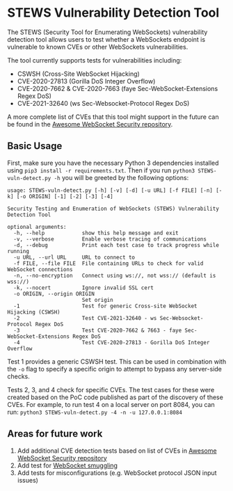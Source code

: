 # STEWS Vulnerability Detection Tool

The STEWS (Security Tool for Enumerating WebSockets) vulnerability detection
tool allows users to test whether a WebSockets endpoint is vulnerable to known
CVEs or other WebSockets vulnerabilities.

The tool currently supports tests for vulnerabilities including:
- CSWSH (Cross-Site WebSocket Hijacking)
- CVE-2020-27813 (Gorilla DoS Integer Overflow)
- CVE-2020-7662 & CVE-2020-7663 (faye Sec-WebSocket-Extensions Regex DoS)
- CVE-2021-32640 (ws Sec-Websocket-Protocol Regex DoS)

A more complete list of CVEs that this tool might support in the future
can be found in the
[Awesome WebSocket Security repository](https://github.com/PalindromeLabs/awesome-websocket-security).

## Basic Usage

First, make sure you have the necessary Python 3 dependencies installed using
`pip3 install -r requirements.txt`. Then if you run
`python3 STEWS-vuln-detect.py -h` you will be greeted by the following options:

```
usage: STEWS-vuln-detect.py [-h] [-v] [-d] [-u URL] [-f FILE] [-n] [-k] [-o ORIGIN] [-1] [-2] [-3] [-4]

Security Testing and Enumeration of WebSockets (STEWS) Vulnerability Detection Tool

optional arguments:
  -h, --help            show this help message and exit
  -v, --verbose         Enable verbose tracing of communications
  -d, --debug           Print each test case to track progress while running
  -u URL, --url URL     URL to connect to
  -f FILE, --file FILE  File containing URLs to check for valid WebSocket connections
  -n, --no-encryption   Connect using ws://, not wss:// (default is wss://)
  -k, --nocert          Ignore invalid SSL cert
  -o ORIGIN, --origin ORIGIN
                        Set origin
  -1                    Test for generic Cross-site WebSocket Hijacking (CSWSH)
  -2                    Test CVE-2021-32640 - ws Sec-Websocket-Protocol Regex DoS
  -3                    Test CVE-2020-7662 & 7663 - faye Sec-WebSocket-Extensions Regex DoS
  -4                    Test CVE-2020-27813 - Gorilla DoS Integer Overflow
```

Test 1 provides a generic CSWSH test. This can be used in combination with the
`-o` flag to specify a specific origin to attempt to bypass any server-side checks.

Tests 2, 3, and 4 check for specific CVEs. The test cases for these were created
based on the PoC code published as part of the discovery of these CVEs. For example,
to run test 4 on a local server on port 8084, you can run:
`python3 STEWS-vuln-detect.py -4 -n -u 127.0.0.1:8084`

## Areas for future work

1. Add additional CVE detection tests based on list of CVEs in [Awesome WebSocket Security repository](https://github.com/PalindromeLabs/awesome-websocket-security)
2. Add test for [WebSocket smuggling](https://github.com/0ang3el/websocket-smuggle)
3. Add tests for misconfigurations (e.g. WebSocket protocol JSON input issues)
